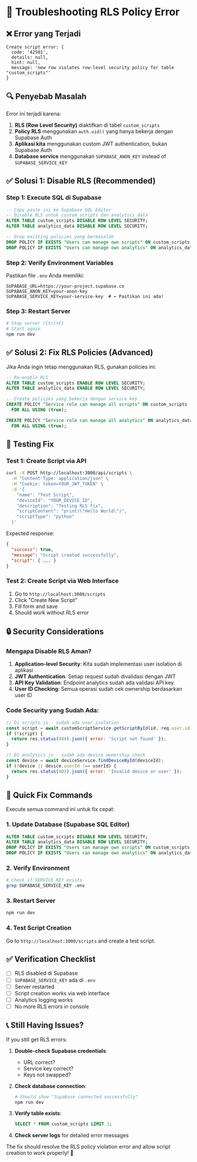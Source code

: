 # 🔧 Troubleshooting RLS Policy Error

## ❌ Error yang Terjadi
```
Create script error: {
  code: '42501',
  details: null,
  hint: null,
  message: 'new row violates row-level security policy for table "custom_scripts"'
}
```

## 🔍 Penyebab Masalah

Error ini terjadi karena:
1. **RLS (Row Level Security)** diaktifkan di tabel `custom_scripts`
2. **Policy RLS** menggunakan `auth.uid()` yang hanya bekerja dengan Supabase Auth
3. **Aplikasi kita** menggunakan custom JWT authentication, bukan Supabase Auth
4. **Database service** menggunakan `SUPABASE_ANON_KEY` instead of `SUPABASE_SERVICE_KEY`

## ✅ Solusi 1: Disable RLS (Recommended)

### Step 1: Execute SQL di Supabase
```sql
-- Copy paste ini ke Supabase SQL Editor
-- Disable RLS untuk custom_scripts dan analytics_data
ALTER TABLE custom_scripts DISABLE ROW LEVEL SECURITY;
ALTER TABLE analytics_data DISABLE ROW LEVEL SECURITY;

-- Drop existing policies yang bermasalah
DROP POLICY IF EXISTS "Users can manage own scripts" ON custom_scripts;
DROP POLICY IF EXISTS "Users can manage own analytics" ON analytics_data;
```

### Step 2: Verify Environment Variables
Pastikan file `.env` Anda memiliki:
```env
SUPABASE_URL=https://your-project.supabase.co
SUPABASE_ANON_KEY=your-anon-key
SUPABASE_SERVICE_KEY=your-service-key  # ← Pastikan ini ada!
```

### Step 3: Restart Server
```bash
# Stop server (Ctrl+C)
# Start again
npm run dev
```

## ✅ Solusi 2: Fix RLS Policies (Advanced)

Jika Anda ingin tetap menggunakan RLS, gunakan policies ini:

```sql
-- Re-enable RLS
ALTER TABLE custom_scripts ENABLE ROW LEVEL SECURITY;
ALTER TABLE analytics_data ENABLE ROW LEVEL SECURITY;

-- Create policies yang bekerja dengan service key
CREATE POLICY "Service role can manage all scripts" ON custom_scripts
  FOR ALL USING (true);

CREATE POLICY "Service role can manage all analytics" ON analytics_data
  FOR ALL USING (true);
```

## 🧪 Testing Fix

### Test 1: Create Script via API
```bash
curl -X POST http://localhost:3000/api/scripts \
  -H "Content-Type: application/json" \
  -H "Cookie: token=YOUR_JWT_TOKEN" \
  -d '{
    "name": "Test Script",
    "deviceId": "YOUR_DEVICE_ID",
    "description": "Testing RLS fix",
    "scriptContent": "print(\"Hello World\")",
    "scriptType": "python"
  }'
```

Expected response:
```json
{
  "success": true,
  "message": "Script created successfully",
  "script": { ... }
}
```

### Test 2: Create Script via Web Interface
1. Go to `http://localhost:3000/scripts`
2. Click "Create New Script"
3. Fill form and save
4. Should work without RLS error

## 🔒 Security Considerations

### Mengapa Disable RLS Aman?

1. **Application-level Security**: Kita sudah implementasi user isolation di aplikasi
2. **JWT Authentication**: Setiap request sudah divalidasi dengan JWT
3. **API Key Validation**: Endpoint analytics sudah ada validasi API key
4. **User ID Checking**: Semua operasi sudah cek ownership berdasarkan user ID

### Code Security yang Sudah Ada:

```javascript
// Di scripts.js - sudah ada user isolation
const script = await customScriptService.getScriptById(id, req.user.id);
if (!script) {
  return res.status(404).json({ error: 'Script not found' });
}

// Di analytics.js - sudah ada device ownership check
const device = await deviceService.findDeviceById(deviceId);
if (!device || device.userId !== userId) {
  return res.status(403).json({ error: 'Invalid device or user' });
}
```

## 🚀 Quick Fix Commands

Execute semua command ini untuk fix cepat:

### 1. Update Database (Supabase SQL Editor)
```sql
ALTER TABLE custom_scripts DISABLE ROW LEVEL SECURITY;
ALTER TABLE analytics_data DISABLE ROW LEVEL SECURITY;
DROP POLICY IF EXISTS "Users can manage own scripts" ON custom_scripts;
DROP POLICY IF EXISTS "Users can manage own analytics" ON analytics_data;
```

### 2. Verify Environment
```bash
# Check if SERVICE_KEY exists
grep SUPABASE_SERVICE_KEY .env
```

### 3. Restart Server
```bash
npm run dev
```

### 4. Test Script Creation
Go to `http://localhost:3000/scripts` and create a test script.

## ✅ Verification Checklist

- [ ] RLS disabled di Supabase
- [ ] `SUPABASE_SERVICE_KEY` ada di `.env`
- [ ] Server restarted
- [ ] Script creation works via web interface
- [ ] Analytics logging works
- [ ] No more RLS errors in console

## 📞 Still Having Issues?

If you still get RLS errors:

1. **Double-check Supabase credentials**:
   - URL correct?
   - Service key correct?
   - Keys not swapped?

2. **Check database connection**:
   ```bash
   # Should show "Supabase connected successfully"
   npm run dev
   ```

3. **Verify table exists**:
   ```sql
   SELECT * FROM custom_scripts LIMIT 1;
   ```

4. **Check server logs** for detailed error messages

The fix should resolve the RLS policy violation error and allow script creation to work properly! 🎉
